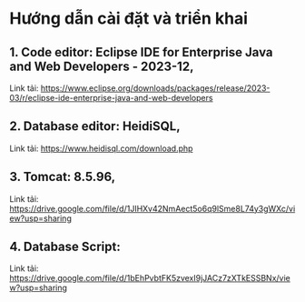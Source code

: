 # Hướng dẫn cài đặt và triển khai
## 1.	Code editor: Eclipse IDE for Enterprise Java and Web Developers - 2023-12,
Link tải: 
https://www.eclipse.org/downloads/packages/release/2023-03/r/eclipse-ide-enterprise-java-and-web-developers

## 2.	Database editor: HeidiSQL, 
Link tải:
https://www.heidisql.com/download.php

## 3.	Tomcat: 8.5.96, 
Link tải: https://drive.google.com/file/d/1JIHXv42NmAect5o6q9lSme8L74y3gWXc/view?usp=sharing


## 4.	Database Script: 
Link tải:
https://drive.google.com/file/d/1bEhPvbtFK5zvexI9jJACz7zXTkESSBNx/view?usp=sharing
